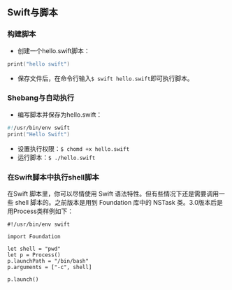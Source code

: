 ## Swift与脚本

### 构建脚本
- 创建一个hello.swift脚本：
```swift
print("hello swift")
```
- 保存文件后，在命令行输入`$ swift hello.swift`即可执行脚本。

### Shebang与自动执行
- 编写脚本并保存为hello.swift：
```swift
#!/usr/bin/env swift
print("Hello Swift")
```
- 设置执行权限：`$ chomd +x hello.swift`
- 运行脚本：`$ ./hello.swift`

### 在Swift脚本中执行shell脚本
在Swift 脚本里，你可以尽情使用 Swift 语法特性。但有些情况下还是需要调用一些 shell 脚本的。之前版本是用到 Foundation 库中的 NSTask 类。3.0版本后是用Process类样例如下：
```shell
#!/usr/bin/env swift

import Foundation

let shell = "pwd"
let p = Process()
p.launchPath = "/bin/bash"
p.arguments = ["-c", shell]

p.launch()
```


